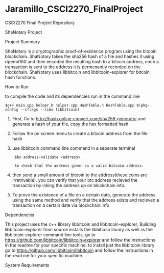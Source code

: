 # Jaramillo_CSCI2270_FinalProject
CSCI2270 Final Project Repository

ShaNotary Project

Project Summary 

ShaNotary is a cryptographic proof-of-existence program using the bitcoin blockchain. ShaNotary takes the sha256 hash of a file and hashes it using ripemd160 and then encoded the resulting hash to a bitcoin address, once a transaction is sent to the address it is permenantly recorded on the blockchain. ShaNotary uses libbitcoin and libbitcoin-explorer for bitcoin hash functions. 

How to Run

to compile the code and its dependencies run in the command line 

    $g++ main.cpp helper.h helper.cpp HashTable.h HashTable.cpp $(pkg-config --cflags --libs libbitcoin)

1. First, Go to http://hash.online-convert.com/sha256-generator and generate a hash of your file, copy the hex          formatted hash. 

2. Follow the on screen menu to create a bitcoin address from the file hash. 

3. use libbitcoin command line command in a seperate terminal

        $bx address-validate <address> 
        
        to check that the address given is a valid bitcoin address. 

4. then send a small amount of bitcoin to the address(these coins are irretrivable). you can verify that your btc address recieved the transaction by loking the address up on blockchain.info. 

5. To prove the existence of a file on a certain date, generate the address using the same method and verify that the address exists and recieved a transaction on a certain date via blockchain.info 


Dependencies

This project uses the c++ library libbitcoin and libbitcoin-explorer; Building libbitcoin-explorer from source installs the libbitcoin library as well as the libbitcoin-explorer command line tools. 
go to https://github.com/libbitcoin/libbitcoin-explorer and follow the instructions in the readme for your specific machine. to install just the libbitcoin library go to https://github.com/libbitcoin/libbitcoin and follow the instructions in the read me for your specific machine. 



System Requirements



